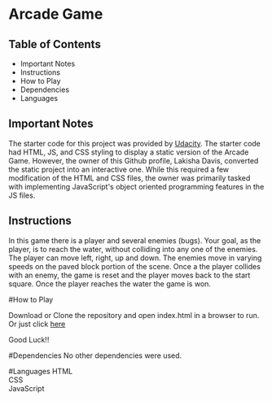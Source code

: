 # Arcade Game

## Table of Contents
* Important Notes
* Instructions
* How to Play
* Dependencies
* Languages

## Important Notes

The starter code for this project was provided by <a href="https://github.com/udacity/fend-project-memory-game">Udacity</a>. The starter code had HTML, JS, and CSS styling to display a static version of the Arcade Game. However, the owner of this Github profile, Lakisha Davis, converted the static project into an interactive one. While this required a few modification of the HTML and CSS files, the owner was primarily tasked with implementing JavaScript's object oriented programming features in the JS files.

## Instructions

In this game there is a player and several enemies (bugs). Your goal, as the player, is to reach the water, without colliding into any one of the enemies. The player can move left, right, up and down. The enemies move in varying speeds on the paved block portion of the scene. Once a the player collides with an enemy, the game is reset and the player moves back to the start square. Once the player reaches the water the game is won.

#How to Play

Download or Clone the repository and open index.html in a browser to run. Or just click <a href="https://futurefbi07.github.io/">here</a>

Good Luck!!

#Dependencies
No other dependencies were used.

#Languages
HTML<br>
CSS<br>
JavaScript
